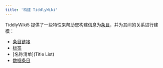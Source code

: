 ```yaml
---
title: '构建 TiddlyWiki'
---
```


TiddlyWiki5 提供了一些特性来帮助您构建信息为[条目](Tiddlers)，并为其间的关系进行建模：

* [条目链接](TiddlerLinks)
* [标签](Tagging)
* [名称清单](Title List)
* [数据条目](DataTiddlers)
